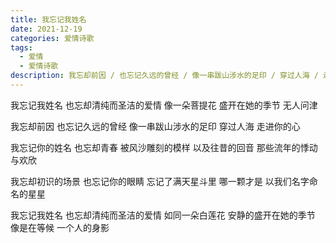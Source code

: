 ```yaml
---
title: 我忘记我姓名
date: 2021-12-19
categories: 爱情诗歌
tags:
  - 爱情
  - 爱情诗歌
description: 我忘却前因 / 也忘记久远的曾经 / 像一串跋山涉水的足印 / 穿过人海 / 走进你的心
---
```


我忘记我姓名
也忘却清纯而圣洁的爱情
像一朵菩提花
盛开在她的季节
无人问津

我忘却前因
也忘记久远的曾经
像一串跋山涉水的足印
穿过人海
走进你的心

我忘记你的姓名
也忘却青春
被风沙雕刻的模样
以及往昔的回音
那些流年的悸动与欢欣

我忘却初识的场景
也忘记你的眼睛
忘记了满天星斗里
哪一颗才是
以我们名字命名的星星

我忘记我姓名
也忘却清纯而圣洁的爱情
如同一朵白莲花
安静的盛开在她的季节
像是在等候
一个人的身影
